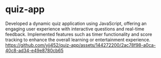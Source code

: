   # quiz-app
  Developed a dynamic quiz application using JavaScript, offering an engaging user experience with interactive questions and real-time feedback. Implemented features such as timer functionality and score tracking to enhance the overall learning or entertainment experience.
https://github.com/yjj452/quiz-app/assets/144272200/2ac78f98-a0ca-40c8-ad34-e49e8780cb65

